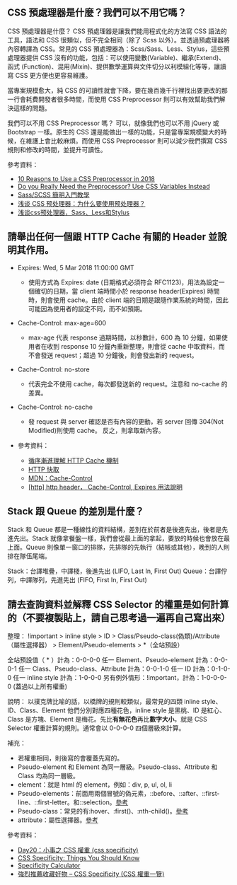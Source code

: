 ## CSS 預處理器是什麼？我們可以不用它嗎？
CSS 預處理器是什麼？
CSS 預處理器是讓我們能用程式化的方法寫 CSS 語法的工具，語法和 CSS 很類似，但不完全相同（除了 Scss 以外）。並透過預處理器將內容轉譯為 CSS。常見的 CSS 預處理器為：Scss/Sass、Less、Stylus，這些預處理器提供 CSS 沒有的功能，包括：可以使用變數(Variable)、繼承(Extend)、函式 (Function)、混用(Mixin)、提供數學運算與文件切分以利模組化等等，讓讀寫 CSS 更方便也更容易維護。

當專案規模愈大，純 CSS 的可讀性就會下降，要在幾百幾千行裡找出要更改的那一行會耗費開發者很多時間，而使用 CSS Preprocessor 則可以有效幫助我們解決這樣的問題。

我們可以不用 CSS Preprocessor 嗎？
可以，就像我們也可以不用 jQuery 或 Bootstrap 一樣。原生的 CSS 還是能做出一樣的功能，只是當專案規模變大的時候，在維護上會比較麻煩。而使用 CSS Preprocessor 則可以減少我們撰寫 CSS 規則和修改的時間，並提升可讀性。

參考資料：
* [10 Reasons to Use a CSS Preprocessor in 2018](https://raygun.com/blog/10-reasons-css-preprocessor/)
* [Do you Really Need the Preprocessor? Use CSS Variables Instead](https://codeburst.io/do-you-really-need-the-preprocessor-use-css-variables-instead-582dacad4b8c)
* [Sass/SCSS 簡明入門教學](https://blog.techbridge.cc/2017/06/30/sass-scss-tutorial-introduction/)
* [浅谈 CSS 预处理器：为什么要使用预处理器？](https://github.com/cssmagic/blog/issues/73)
* [浅谈css预处理器，Sass、Less和Stylus](https://zhuanlan.zhihu.com/p/23382462)

## 請舉出任何一個跟 HTTP Cache 有關的 Header 並說明其作用。
* Expires: Wed, 5 Mar 2018 11:00:00 GMT
    * 使用方式為 Expires: date (日期格式必須符合 RFC1123)，用法為設定一個確切的日期，當 client 端時間小於 response header(Expires) 時間時，則會使用 cache。由於 client 端的日期是跟隨作業系統的時間，因此可能因為使用者的設定不同，而不如預期。
* Cache-Control: max-age=600
    * max-age 代表 response 過期時間，以秒數計，600 為 10 分鐘，如果使用者在收到 response 10 分鐘內重新整理，則會從 cache 中取資料，而不會發送 request；超過 10 分鐘後，則會發出新的 request。
* Cache-Control: no-store
    * 代表完全不使用 cache，每次都發送新的 request。注意和 no-cache 的差異。
* Cache-Control: no-cache
    * 發 request 與 server 確認是否有內容的更動，若 server 回傳 304(Not Modified)則使用 cache。 反之，則拿取新內容。

* 參考資料：
    * [循序漸進理解 HTTP Cache 機制](https://blog.techbridge.cc/2017/06/17/cache-introduction/)
    * [HTTP 快取](https://developers.google.com/web/fundamentals/performance/optimizing-content-efficiency/http-caching?hl=zh-tw)
    * [MDN：Cache-Control](https://developer.mozilla.org/en-US/docs/Web/HTTP/Headers/Cache-Control)
    * [[http] http header， Cache-Control, Expires 用法說明](https://blog.camel2243.com/2018/09/23/http-http-header，-cache-control-expires-用法說明/)

## Stack 跟 Queue 的差別是什麼？
Stack 和 Queue 都是一種線性的資料結構，差別在於前者是後進先出，後者是先進先出。Stack 就像拿餐盤一樣，我們會從最上面的拿起，要放的時候也會放在最上面。Queue 則像單一窗口的排隊，先排隊的先執行（結帳或其他），晚到的人則排在隊伍尾端。

Stack：台譯堆疊，中譯棧，後進先出 (LIFO, Last In, First Out)
Queue：台譯佇列，中譯隊列，先進先出 (FIFO, First In, First Out)

## 請去查詢資料並解釋 CSS Selector 的權重是如何計算的（不要複製貼上，請自己思考過一遍再自己寫出來）
整理：
!important > inline style > ID > Class/Pseudo-class(偽類)/Attribute（屬性選擇器） > Element/Pseudo-elements > *（全站預設）

全站預設值（ * ）計為：0-0-0-0
任一 Element、Pseudo-element 計為：0-0-0-1
任一 Class、Pseudo-class、Attribute 計為：0-0-1-0
任一 ID 計為：0-1-0-0
任一 inline style 計為：1-0-0-0
另有例外情形：!important，計為：1-0-0-0-0 (蓋過以上所有權重)

說明：
以撲克牌比喻的話，以橋牌的規則較類似，最常見的四類 inline style、ID、Class、Element 他們分別對應四種花色，inline style 是黑桃、ID 是紅心、Class 是方塊、Element 是梅花。先比**有無花色**再比**數字大小**，就是 CSS Selector 權重計算的規則。通常會以 0-0-0-0 四個層級來計算。

補充：
* 若權重相同，則後寫的會覆蓋先寫的。
* Pseudo-element 和 Element 為同一層級。Pseudo-class、Attribute 和 Class 均為同一層級。
* element：就是 html 的 element，例如：div, p, ul, ol, li
* Pseudo-elements：前面用兩個冒號的偽元素，::before、::after、::first-line、::first-letter。和::selection。[參考](https://www.oxxostudio.tw/articles/201706/pseudo-element-1.html)
* Pseudo-class：常見的有:hover、:first()、:nth-child()。[參考](https://developer.mozilla.org/zh-TW/docs/Web/CSS/Pseudo-classes)
* attribute：屬性選擇器。[參考](https://pjchender.github.io/2018/07/17/css-屬性選擇器-（css-attribute-selector）/)

參考資料：
* [Day20：小事之 CSS 權重 (css specificity)](https://ithelp.ithome.com.tw/articles/10196454)
* [CSS Specificity: Things You Should Know](https://www.smashingmagazine.com/2007/07/css-specificity-things-you-should-know/)
* [Specificity Calculator](https://specificity.keegan.st)
* [強烈推薦收藏好物 – CSS Specificity (CSS 權重一覽)](https://muki.tw/tech/css-specificity-document/)